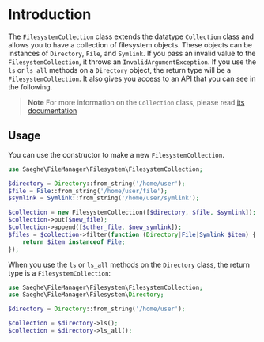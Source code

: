 # Introduction

The `FilesystemCollection` class extends the datatype `Collection` class and allows you to have a collection of filesystem objects.
These objects can be instances of `Directory`, `File`, and `Symlink`.
If you pass an invalid value to the `FilesystemCollection`, it throws an `InvalidArgumentException`.
If you use the `ls` or `ls_all` methods on a `Directory` object, the return type will be a `FilesystemCollection`.
It also gives you access to an API that you can see in the following.

> **Note**
> For more information on the `Collection` class, please read [its documentation](https://saeghe.com/packages/datatype/documentations/collection-class)

## Usage

You can use the constructor to make a new `FilesystemCollection`.

```php
use Saeghe\FileManager\Filesystem\FilesystemCollection;

$directory = Directory::from_string('/home/user');
$file = File::from_string('/home/user/file');
$symlink = Symlink::from_string('/home/user/symlink');

$collection = new FilesystemCollection([$directory, $file, $symlink]);
$collection->put($new_file);
$collection->append([$other_file, $new_symlink]);
$files = $collection->filter(function (Directory|File|Symlink $item) {
    return $item instanceof File;
});
```

When you use the `ls` or `ls_all` methods on the `Directory` class, the return type is a `FilesystemCollection`:

```php
use Saeghe\FileManager\Filesystem\FilesystemCollection;
use Saeghe\FileManager\Filesystem\Directory;

$directory = Directory::from_string('/home/user');

$collection = $directory->ls();
$collection = $directory->ls_all();
```
